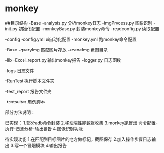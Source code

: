 # monkey
##目录结构
  -Base
     -analysis.py    分析monkey日志
     -imgProcess.py  图像识别
     -init.py        初始化配置
     -monkeyBase.py  封装monkey命令
     -readconfig.py  读取配置

  -config
     -config.yml    ui自动化配置
     -monkey.yml    跑monkey命令配置

  -Base
     -queryImg  匹配图片存放
     -sceneImg  截图目录

  -lib
     -Excel_report.py  输出monkey报告
     -logger.py        日志函数

  -logs 日志文件

  -RunTest 执行脚本文件夹

  -test_report 报告文件夹

  -testsuites  用例脚本


部分方法说明：


已实现：
1.部分adb命令封装
2.移动端性能数据收集
3.monkey跑冒烟 命令配置-执行-日志分析-输出报告
4.图像识别功能

待实现功能
1.在匹配到目标图片的地方做标记，截图保存
2.加入操作步骤日志输出
3.写一个冒烟模块
4.输出报告

